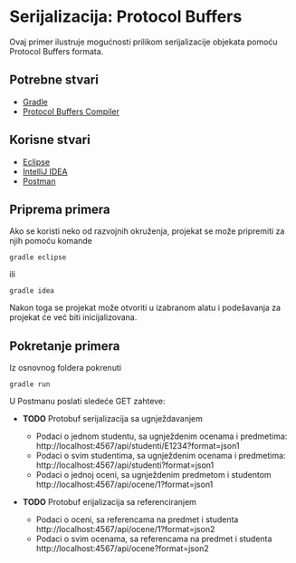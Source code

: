# Serijalizacija: Protocol Buffers

Ovaj primer ilustruje mogućnosti prilikom serijalizacije objekata pomoću
Protocol Buffers formata.

## Potrebne stvari

* [Gradle](https://gradle.org)
* [Protocol Buffers Compiler](https://github.com/protocolbuffers/protobuf)

## Korisne stvari

* [Eclipse](https://www.eclipse.org)
* [IntelliJ IDEA](https://www.jetbrains.com/idea/)
* [Postman](https://www.getpostman.com)

## Priprema primera

Ako se koristi neko od razvojnih okruženja, projekat se može pripremiti za
njih pomoću komande

`gradle eclipse`

ili 

`gradle idea`

Nakon toga se projekat može otvoriti u izabranom alatu i podešavanja za
projekat će već biti inicijalizovana.

## Pokretanje primera

Iz osnovnog foldera pokrenuti

`gradle run`

U Postmanu poslati sledeće GET zahteve:

 * **TODO** Protobuf serijalizacija sa ugnježdavanjem
   * Podaci o jednom studentu, sa ugnježdenim ocenama i predmetima: 
     http://localhost:4567/api/studenti/E1234?format=json1
   * Podaci o svim studentima, sa ugnježdenim ocenama i predmetima: 
     http://localhost:4567/api/studenti?format=json1
   * Podaci o jednoj oceni, sa ugnježdenim predmetom i studentom
     http://localhost:4567/api/ocene/1?format=json1

  * **TODO** Protobuf erijalizacija sa referenciranjem
    * Podaci o oceni, sa referencama na predmet i studenta
      http://localhost:4567/api/ocene/1?format=json2
    * Podaci o svim ocenama, sa referencama na predmet i studenta
      http://localhost:4567/api/ocene?format=json2

